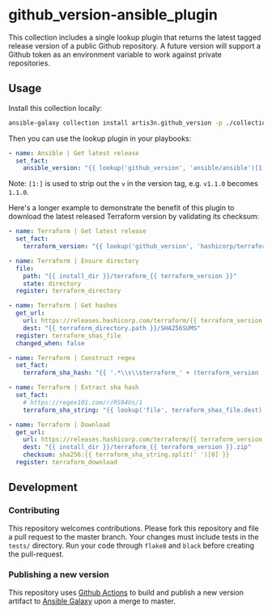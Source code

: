 # github_version-ansible_plugin

This collection includes a single lookup plugin that returns the latest tagged release version of a public Github repository.
A future version will support a Github token as an environment variable to work against private repositories.

## Usage

Install this collection locally:

```bash
ansible-galaxy collection install artis3n.github_version -p ./collections
```

Then you can use the lookup plugin in your playbooks:

```yaml
- name: Ansible | Get latest release
  set_fact:
    ansible_version: "{{ lookup('github_version', 'ansible/ansible')[1:] }}
```

Note: `[1:]` is used to strip out the `v` in the version tag, e.g. `v1.1.0` becomes `1.1.0`.

Here's a longer example to demonstrate the benefit of this plugin to download the latest released Terraform version by validating its checksum:

```yaml
- name: Terraform | Get latest release
  set_fact:
    terraform_version: "{{ lookup('github_version', 'hashicorp/terraform')[1:] }}"

- name: Terraform | Ensure directory
  file:
    path: "{{ install_dir }}/terraform_{{ terraform_version }}"
    state: directory
  register: terraform_directory

- name: Terraform | Get hashes
  get_url:
    url: https://releases.hashicorp.com/terraform/{{ terraform_version }}/terraform_{{ terraform_version }}_SHA256SUMS
    dest: "{{ terraform_directory.path }}/SHA256SUMS"
  register: terraform_shas_file
  changed_when: false

- name: Terraform | Construct regex
  set_fact:
    terraform_sha_hash: "{{ '.*\\s\\sterraform_' + (terraform_version | regex_escape()) + '_linux_amd64\\.zip' }}"

- name: Terraform | Extract sha hash
  set_fact:
    # https://regex101.com/r/RS94Us/1
    terraform_sha_string: "{{ lookup('file', terraform_shas_file.dest) | regex_findall(terraform_sha_hash) | first }}"

- name: Terraform | Download
  get_url:
    url: https://releases.hashicorp.com/terraform/{{ terraform_version }}/terraform_{{ terraform_version }}_{{ os_short }}.zip
    dest: "{{ install_dir }}/terraform_{{ terraform_version }}.zip"
    checksum: sha256:{{ terraform_sha_string.split(' ')[0] }}
  register: terraform_download
```

## Development

### Contributing

This repository welcomes contributions. Please fork this repository and file a pull request to the master branch. Your changes must include tests in the `tests/` directory. Run your code through `flake8` and `black` before creating the pull-request.

### Publishing a new version

This repository uses [Github Actions][] to build and publish a new version artifact to [Ansible Galaxy][] upon a merge to master.

[github actions]: https://help.github.com/en/github/automating-your-workflow-with-github-actions/about-github-actions
[ansible galaxy]: https://galaxy.ansible.com/
